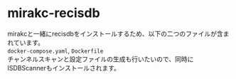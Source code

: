 # mirakc-recisdb

mirakcと一緒にrecisdbをインストールするため、以下の二つのファイルが含まれています。  
`docker-compose.yaml`, `Dockerfile`  
チャンネルスキャンと設定ファイルの生成も行いたいので、同時にISDBScannerもインストールされます。  
